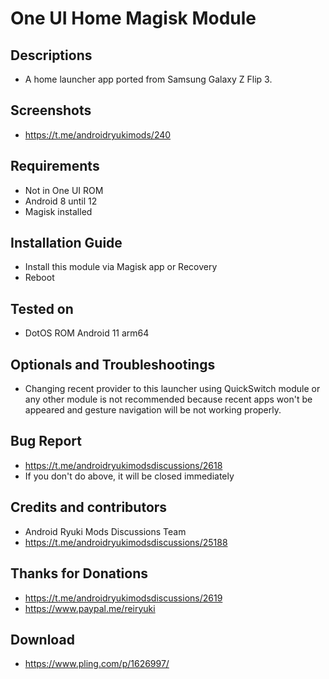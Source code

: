 # One UI Home Magisk Module

## Descriptions
- A home launcher app ported from Samsung Galaxy Z Flip 3.

## Screenshots
- https://t.me/androidryukimods/240

## Requirements
- Not in One UI ROM
- Android 8 until 12
- Magisk installed

## Installation Guide
- Install this module via Magisk app or Recovery
- Reboot

## Tested on
- DotOS ROM Android 11 arm64

## Optionals and Troubleshootings
- Changing recent provider to this launcher using QuickSwitch module or any other module is not recommended because recent apps won't be appeared and gesture navigation will be not working properly.

## Bug Report
- https://t.me/androidryukimodsdiscussions/2618
- If you don't do above, it will be closed immediately

## Credits and contributors
- Android Ryuki Mods Discussions Team
- https://t.me/androidryukimodsdiscussions/25188

## Thanks for Donations
- https://t.me/androidryukimodsdiscussions/2619
- https://www.paypal.me/reiryuki

## Download
- https://www.pling.com/p/1626997/
